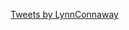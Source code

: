 <a class="twitter-timeline" href="https://twitter.com/LynnConnaway">Tweets by LynnConnaway</a> 
<script async src="//platform.twitter.com/widgets.js" charset="utf-8"></script>
